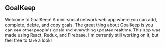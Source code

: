 ## GoalKeep

Welcome to GoalKeep! A mini-social network web app where you can add, complete, delete, and copy goals.
The great thing about GoalKeep is you can see other people's goals and everything updates realtime. This
app was made using React, Redux, and Firebase. I'm currently still working on it, but feel free to take a look!
